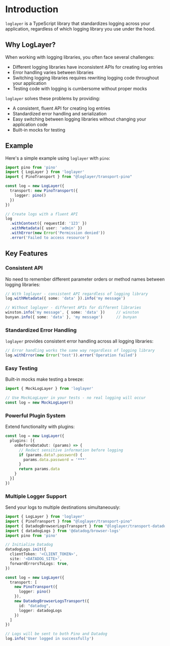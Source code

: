 # Introduction

`loglayer` is a TypeScript library that standardizes logging across your application, regardless of which logging library you use under the hood.

## Why LogLayer?

When working with logging libraries, you often face several challenges:

- Different logging libraries have inconsistent APIs for creating log entries
- Error handling varies between libraries
- Switching logging libraries requires rewriting logging code throughout your application
- Testing code with logging is cumbersome without proper mocks

`loglayer` solves these problems by providing:

- A consistent, fluent API for creating log entries
- Standardized error handling and serialization
- Easy switching between logging libraries without changing your application code
- Built-in mocks for testing

## Example

Here's a simple example using `loglayer` with `pino`:

```typescript
import pino from 'pino'
import { LogLayer } from 'loglayer'
import { PinoTransport } from "@loglayer/transport-pino"

const log = new LogLayer({
  transport: new PinoTransport({
    logger: pino()
  })
})

// Create logs with a fluent API
log
  .withContext({ requestId: '123' })
  .withMetadata({ user: 'admin' })
  .withError(new Error('Permission denied'))
  .error('Failed to access resource')
```

## Key Features

### Consistent API

No need to remember different parameter orders or method names between logging libraries:

```typescript
// With loglayer - consistent API regardless of logging library
log.withMetadata({ some: 'data' }).info('my message')

// Without loglayer - different APIs for different libraries
winston.info('my message', { some: 'data' })     // winston
bunyan.info({ some: 'data' }, 'my message')      // bunyan
```

### Standardized Error Handling

`loglayer` provides consistent error handling across all logging libraries:

```typescript
// Error handling works the same way regardless of logging library
log.withError(new Error('test')).error('Operation failed')
```

### Easy Testing

Built-in mocks make testing a breeze:

```typescript
import { MockLogLayer } from 'loglayer'

// Use MockLogLayer in your tests - no real logging will occur
const log = new MockLogLayer()
```

### Powerful Plugin System

Extend functionality with plugins:

```typescript
const log = new LogLayer({
  plugins: [{
    onBeforeDataOut: (params) => {
      // Redact sensitive information before logging
      if (params.data?.password) {
        params.data.password = '***'
      }
      return params.data
    }
  }]
})
```

### Multiple Logger Support

Send your logs to multiple destinations simultaneously:

```typescript
import { LogLayer } from 'loglayer'
import { PinoTransport } from "@loglayer/transport-pino"
import { DatadogBrowserLogsTransport } from "@loglayer/transport-datadog-browser-logs"
import { datadogLogs } from '@datadog/browser-logs'
import pino from 'pino'

// Initialize Datadog
datadogLogs.init({
  clientToken: '<CLIENT_TOKEN>',
  site: '<DATADOG_SITE>',
  forwardErrorsToLogs: true,
})

const log = new LogLayer({
  transport: [
    new PinoTransport({
      logger: pino()
    }),
    new DatadogBrowserLogsTransport({
      id: "datadog",
      logger: datadogLogs
    })
  ]
})

// Logs will be sent to both Pino and Datadog
log.info('User logged in successfully')
```
